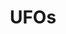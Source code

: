 ---
title: UFOs
crosslinks:
- conspiracy
- UAP
- aliens
- Humanoidencounters
- news
- IAmA
- LosAngeles
- Paranormal
- videos
- holofractal
- worldnews
- StairsintheWoods
- iamverysmart
- xkcd
- space
- Glitch_in_the_Matrix
- Incarcecon
- askscience
---